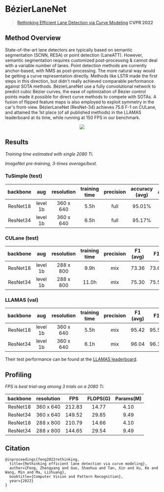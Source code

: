 # BézierLaneNet

> [Rethinking Efficient Lane Detection via Curve Modeling](https://arxiv.org/abs/2203.02431) **CVPR 2022**

## Method Overview

State-of-the-art lane detectors are typically based on semantic segmentation (SCNN, RESA) or point detection (LaneATT). However, semantic segmentation requires customized post-processing & cannot deal with a variable number of lanes. Point detection methods are currently anchor-based, with NMS as post-processing. The more natural way would be getting a curve representation directly. Methods like LSTR made the first steps in this direction, but didn't really achieved comparable performance against SOTA methods. BézierLaneNet use a fully convolutional network to predict cubic Bézier curves, the ease of optimization of Bézier control points made it possible for direct curve methods to compete with SOTAs. A fusion of flipped feature maps is also employed to exploit symmetry in the car's front-view. BézierLaneNet (ResNet-34) achieves 75.6 F-1 on CULane, and attained the 1st place (of all published methods) in the LLAMAS leaderboard at its time, while running at 150 FPS in our benchmark.

<div align=center>
<img src="https://user-images.githubusercontent.com/32259501/157155447-81f28ec6-3ebe-42e0-8864-c739d8c44155.png"/>
</div>

## Results

*Training time estimated with single 2080 Ti.*

*ImageNet pre-training, 3-times average/best.*

### TuSimple (test)

| backbone | aug | resolution | training time | precision | accuracy (avg) | accuracy |  FP | FN | |
| :---: | :---: | :---: | :---: | :---: | :---: | :---: | :---: | :---: | :---: |
| ResNet18 | level 1b | 360 x 640 | 5.5h | full | 95.01% | 95.41% | 0.0531 | 0.0458 | [model](https://drive.google.com/file/d/10qMdvPBnZP4P88EQXYZxsXZgj7sz6LvS/view?usp=sharing) \| [shell](/tools/shells/resnet18_bezierlanenet_tusimple-aug1b.sh) |
| ResNet34 | level 1b | 360 x 640 | 6.5h | full | 95.17% | 95.65% | 0.0513 | 0.0386 | [model](https://drive.google.com/file/d/1FFn8j2BoUsyj8UbBcfeGWKvCQj9Qg-44/view?usp=sharing) \| [shell](/tools/shells/resnet34_bezierlanenet_tusimple-aug1b.sh) |

### CULane (test)

| backbone | aug | resolution | training time | precision | F1 (avg) | F1 | normal | crowded | night | no line | shadow | arrow | dazzle<br>light | curve | crossroad | |
| :---: | :---: | :---: | :---: | :---: | :---: | :---: | :---: | :---: | :---: | :---: | :---: | :---: | :---: | :---: | :---: | :---: |
| ResNet18 | level 1b | 288 x 800 | 9.9h | mix | 73.36 | 73.67 | 90.22 | 71.55 | 68.70 | 45.30 | 70.91 | 84.09 | 62.49 | 58.98 | 996 | [model](https://drive.google.com/file/d/1IpfusHvFeMEGe8wv0fer6KF3pH4X2Tj3/view?usp=sharing) \| [shell](/tools/shells/resnet18_bezierlanenet_culane-aug1b.sh) |
| ResNet34 | level 1b | 288 x 800 | 11.0h | mix | 75.30 | 75.57 | 91.59 | 73.20 | 69.90 | 48.05 | 76.74 | 87.16 | 69.20 | 62.45 | 888 | [model](https://drive.google.com/file/d/1342FQeDQKRHMo283jW2T1WDgfgsYbR5q/view?usp=sharing) \| [shell](/tools/shells/resnet34_bezierlanenet_culane-aug1b.sh) |

### LLAMAS (val)

| backbone | aug | resolution | training time | precision | F1 (avg) | F1 | TP | FP | FN | Precision | Recall | |
| :---: | :---: | :---: | :---: | :---: | :---: | :---: | :---: | :---: | :---: | :---: | :---: | :---: |
| ResNet18 | level 1b | 360 x 640 | 5.5h | mix | 95.42 | 95.52 | 70515 | 3102 | 3520 | 95.79 | 95.25 | [model](https://drive.google.com/file/d/1fTQEZnr2wVQ20P3B2AyM3c_dFp5BHKwQ/view?usp=sharing) \| [shell](/tools/shells/resnet18_bezierlanenet_llamas-aug1b.sh) |
| ResNet34 | level 1b | 360 x 640 | 6.1h | mix | 96.04 | 96.11 | 70959 | 2667 | 3076 | 96.38 | 95.85 | [model](https://drive.google.com/file/d/1RhYTJB_VlHL9hFYuwAX_T4Nev9ZIlmHt/view?usp=sharing) \| [shell](/tools/shells/resnet34_bezierlanenet_llamas-aug1b.sh) |

Their test performance can be found at the [LLAMAS leaderboard](https://unsupervised-llamas.com/llamas/benchmark_splines).

## Profiling

*FPS is best trial-avg among 3 trials on a 2080 Ti.*

| backbone | resolution | FPS | FLOPS(G) | Params(M) |
| :---: | :---: | :---: | :---: | :---: |
| ResNet18 | 360 x 640 | 212.83 | 14.77 | 4.10 |
| ResNet34 | 360 x 640 | 149.52 | 29.85 | 9.49 |
| ResNet18 | 288 x 800 | 210.79 | 14.66 | 4.10 |
| ResNet34 | 288 x 800 | 144.65 | 29.54 | 9.49 |

## Citation

```
@inproceedings{feng2022rethinking,
  title={Rethinking efficient lane detection via curve modeling},
  author={Feng, Zhengyang and Guo, Shaohua and Tan, Xin and Xu, Ke and Wang, Min and Ma, Lizhuang},
  booktitle={Computer Vision and Pattern Recognition},
  year={2022}
}
```
